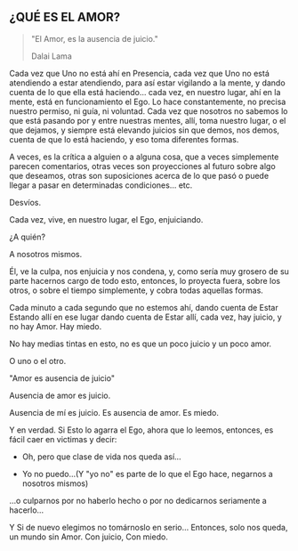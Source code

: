 ## ¿QUÉ ES EL AMOR?

>"El Amor, es la ausencia de juicio."
>
>Dalai Lama

Cada vez que Uno no está ahí en Presencia, cada vez que Uno no está atendiendo a estar atendiendo, para así estar vigilando a la mente, y dando cuenta de lo que ella está haciendo… cada vez, en nuestro lugar, ahí en la mente, está en funcionamiento el Ego. Lo hace constantemente, no precisa nuestro permiso, ni guía, ni voluntad. Cada vez que nosotros no sabemos lo que está pasando por y entre nuestras mentes, allí, toma nuestro lugar, o el que dejamos, y siempre está elevando juicios sin que demos, nos demos, cuenta de que lo está haciendo, y eso toma diferentes formas.

A veces, es la crítica a alguien o a alguna cosa, que a veces simplemente parecen comentarios, otras veces son proyecciones al futuro sobre algo que deseamos, otras son suposiciones acerca de lo que pasó o puede llegar a pasar en determinadas condiciones… etc.

Desvíos.

Cada vez, vive, en nuestro lugar, el Ego, enjuiciando.

¿A quién?

A nosotros mismos.

Él, ve la culpa, nos enjuicia y nos condena, y, como sería muy grosero de su parte hacernos cargo de todo esto, entonces, lo proyecta fuera, sobre los otros, o sobre el tiempo simplemente, y cobra todas aquellas formas.

Cada minuto a cada segundo que no estemos ahí, dando cuenta de Estar Estando allí en ese lugar dando cuenta de Estar allí, cada vez, hay juicio, y no hay Amor. Hay miedo.

No hay medias tintas en esto, no es que un poco juicio y un poco amor.

O uno o el otro.

"Amor es ausencia de juicio"

Ausencia de amor es juicio.

Ausencia de mí es juicio. Es ausencia de amor. Es miedo.

Y en verdad. Si Esto lo agarra el Ego, ahora que lo leemos, entonces, es fácil caer en victimas y decir:

- Oh, pero que clase de vida nos queda así…

- Yo no puedo...(Y "yo no" es parte de lo que el Ego hace, negarnos a nosotros mismos)

…o culparnos por no haberlo hecho o por no dedicarnos seriamente a hacerlo…

Y Si de nuevo elegimos no tomárnoslo en serio… Entonces, solo nos queda, un mundo sin Amor. Con juicio, Con miedo.